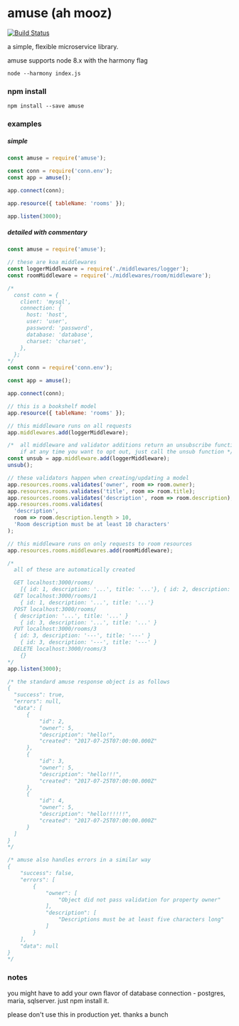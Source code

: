 # amuse (ah mooz)
[![Build Status](https://travis-ci.org/blueseph/amuse.svg?branch=master)](https://travis-ci.org/blueseph/amuse)

a simple, flexible microservice library.

amuse supports node 8.x with the harmony flag

`node --harmony index.js`

### npm install

`npm install --save amuse`

### examples

##### simple
```js
const amuse = require('amuse');

const conn = require('conn.env');
const app = amuse();

app.connect(conn);

app.resource({ tableName: 'rooms' });

app.listen(3000);
```

##### detailed with commentary
```js
const amuse = require('amuse');

// these are koa middlewares
const loggerMiddleware = require('./middlewares/logger');
const roomMiddleware = require('./middlewares/room/middleware');

/*
  const conn = {
    client: 'mysql',
    connection: {
      host: 'host',
      user: 'user',
      password: 'password',
      database: 'database',
      charset: 'charset',
    },
  };
*/
const conn = require('conn.env');

const app = amuse();

app.connect(conn);

// this is a bookshelf model
app.resource({ tableName: 'rooms' });

// this middleware runs on all requests
app.middlewares.add(loggerMiddleware);

/*  all middleware and validator additions return an unsubscribe function.
    if at any time you want to opt out, just call the unsub function */
const unsub = app.middleware.add(loggerMiddleware);
unsub();

// these validators happen when creating/updating a model
app.resources.rooms.validates('owner', room => room.owner);
app.resources.rooms.validates('title', room => room.title);
app.resources.rooms.validates('description', room => room.description);
app.resources.rooms.validates(
  'description',
  room => room.description.length > 10,
  'Room description must be at least 10 characters'
);

// this middleware runs on only requests to room resources
app.resources.rooms.middlewares.add(roomMiddleware);

/*
  all of these are automatically created

  GET localhost:3000/rooms/
    [{ id: 1, description: '...', title: '...'}, { id: 2, description: '...', title: '...'}]
  GET localhost:3000/rooms/1
    { id: 1, description: '...', title: '...'}
  POST localhost:3000/rooms/
  { description: '...', title: '...' }
    { id: 3, description: '...', title: '...' }
  PUT localhost:3000/rooms/3
  { id: 3, description: '---', title: '---' }
    { id: 3, description: '---', title: '---' }
  DELETE localhost:3000/rooms/3
    {}
*/
app.listen(3000);

/* the standard amuse response object is as follows
{
  "success": true,
  "errors": null,
  "data": [
      {
          "id": 2,
          "owner": 5,
          "description": "hello!",
          "created": "2017-07-25T07:00:00.000Z"
      },
      {
          "id": 3,
          "owner": 5,
          "description": "hello!!!",
          "created": "2017-07-25T07:00:00.000Z"
      },
      {
          "id": 4,
          "owner": 5,
          "description": "hello!!!!!!",
          "created": "2017-07-25T07:00:00.000Z"
      }
  ]
}
*/

/* amuse also handles errors in a similar way
{
    "success": false,
    "errors": [
        {
            "owner": [
                "Object did not pass validation for property owner"
            ],
            "description": [
                "Descriptions must be at least five characters long"
            ]
        }
    ],
    "data": null
}
*/
```

### notes
you might have to add your own flavor of database connection - postgres, maria, sqlserver. just npm install it.

please don't use this in production yet. thanks a bunch
